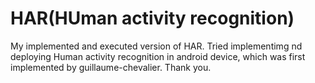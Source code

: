 # HAR(HUman activity recognition)
My implemented and executed version of HAR.
Tried implementimg nd deploying Human activity recognition in android device, which was first implemented by guillaume-chevalier.
Thank you.
